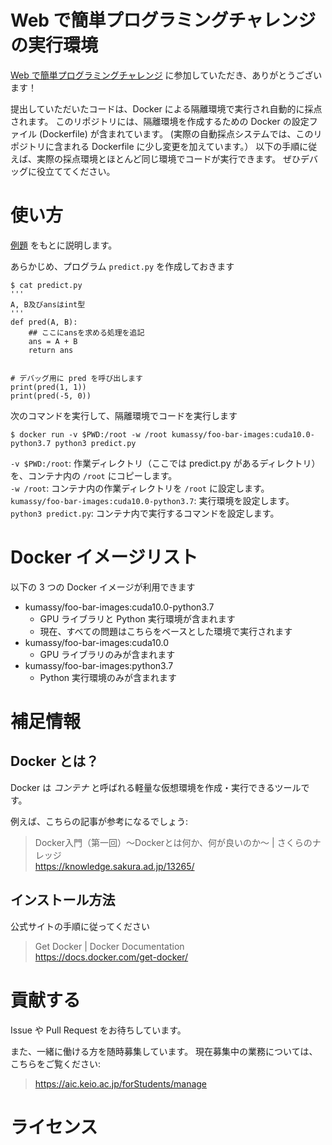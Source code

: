 # Web で簡単プログラミングチャレンジの実行環境
[Web で簡単プログラミングチャレンジ](https://contest.aic.keio.ac.jp/) に参加していただき、ありがとうございます！

提出していただいたコードは、Docker による隔離環境で実行され自動的に採点されます。
このリポジトリには、隔離環境を作成するための Docker の設定ファイル (Dockerfile) が含まれています。
 (実際の自動採点システムでは、このリポジトリに含まれる Dockerfile に少し変更を加えています。）
以下の手順に従えば、実際の採点環境とほとんど同じ環境でコードが実行できます。
ぜひデバッグに役立ててください。

# 使い方
[例題](https://contest.aic.keio.ac.jp/contest/2/question/detail/13) をもとに説明します。

あらかじめ、プログラム `predict.py` を作成しておきます

```
$ cat predict.py
'''
A, B及びansはint型
'''
def pred(A, B):
    ## ここにansを求める処理を追記
    ans = A + B
    return ans


# デバッグ用に pred を呼び出します
print(pred(1, 1))
print(pred(-5, 0))
```

次のコマンドを実行して、隔離環境でコードを実行します

```
$ docker run -v $PWD:/root -w /root kumassy/foo-bar-images:cuda10.0-python3.7 python3 predict.py
```

`-v $PWD:/root`: 作業ディレクトリ（ここでは predict.py があるディレクトリ）を、コンテナ内の `/root` にコピーします。  
`-w /root`: コンテナ内の作業ディレクトリを `/root` に設定します。  
`kumassy/foo-bar-images:cuda10.0-python3.7`: 実行環境を設定します。  
`python3 predict.py`: コンテナ内で実行するコマンドを設定します。

# Docker イメージリスト
以下の 3 つの Docker イメージが利用できます

- kumassy/foo-bar-images:cuda10.0-python3.7
    - GPU ライブラリと Python 実行環境が含まれます
    - 現在、すべての問題はこちらをベースとした環境で実行されます
- kumassy/foo-bar-images:cuda10.0
    - GPU ライブラリのみが含まれます
- kumassy/foo-bar-images:python3.7
    - Python 実行環境のみが含まれます

# 補足情報
## Docker とは？
Docker は *コンテナ* と呼ばれる軽量な仮想環境を作成・実行できるツールです。

例えば、こちらの記事が参考になるでしょう: 

> Docker入門（第一回）～Dockerとは何か、何が良いのか～ | さくらのナレッジ  
> https://knowledge.sakura.ad.jp/13265/

## インストール方法
公式サイトの手順に従ってください

> Get Docker | Docker Documentation  
> https://docs.docker.com/get-docker/
 

# 貢献する
Issue や Pull Request をお待ちしています。

また、一緒に働ける方を随時募集しています。
現在募集中の業務については、こちらをご覧ください: 

> https://aic.keio.ac.jp/forStudents/manage

# ライセンス
